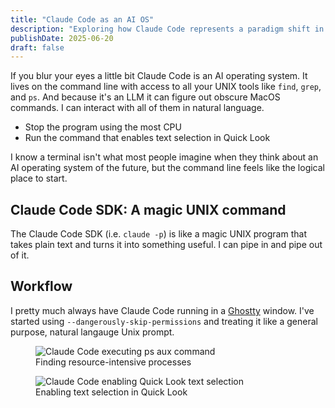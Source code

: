 ```yaml
---
title: "Claude Code as an AI OS"
description: "Exploring how Claude Code represents a paradigm shift in developer tooling, functioning more like an AI-powered operating system than a traditional coding assistant."
publishDate: 2025-06-20
draft: false
---
```


If you blur your eyes a little bit Claude Code is an AI operating system. It lives on the command line with access to all your UNIX tools like `find`, `grep`, and `ps`. And because it's an LLM it can figure out obscure MacOS commands. I can interact with all of them in natural language.

- Stop the program using the most CPU
- Run the command that enables text selection in Quick Look

I know a terminal isn't what most people imagine when they think about an AI operating system of the future, but the command line feels like the logical place to start.

## Claude Code SDK: A magic UNIX command

The Claude Code SDK (i.e. `claude -p`) is like a magic UNIX program that takes plain text and turns it into something useful. I can pipe in and pipe out of it.

## Workflow

I pretty much always have Claude Code running in a [Ghostty](https://ghostty.org/) window. I've started using `--dangerously-skip-permissions` and treating it like a general purpose, natural langauge Unix prompt.

<div class="photo-gallery">
  <figure>
    <img src="/images/blog/claude-ps-aux.png" alt="Claude Code executing ps aux command">
    <figcaption>Finding resource-intensive processes</figcaption>
  </figure>
  <figure>
    <img src="/images/blog/claude-quick-look.png" alt="Claude Code enabling Quick Look text selection">
    <figcaption>Enabling text selection in Quick Look</figcaption>
  </figure>
</div>
